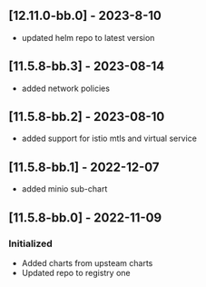 ## [12.11.0-bb.0] - 2023-8-10
- updated helm repo to latest version

## [11.5.8-bb.3] - 2023-08-14
- added network policies

## [11.5.8-bb.2] - 2023-08-10
- added support for istio mtls and virtual service

## [11.5.8-bb.1] - 2022-12-07
- added minio sub-chart

## [11.5.8-bb.0] - 2022-11-09
### Initialized
- Added charts from upsteam charts
- Updated repo to registry one
